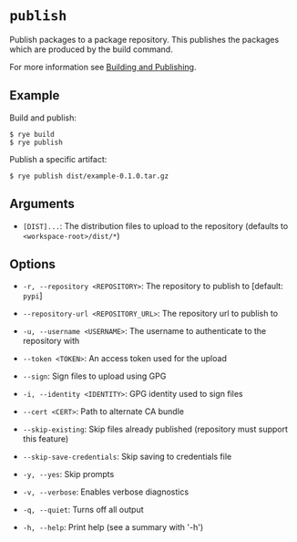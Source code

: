 # `publish`

Publish packages to a package repository.  This publishes the packages which are
produced by the build command.

For more information see [Building and Publishing](../publish.md).

## Example

Build and publish:

```
$ rye build
$ rye publish
```

Publish a specific artifact:

```
$ rye publish dist/example-0.1.0.tar.gz
```

## Arguments

* `[DIST]...`: The distribution files to upload to the repository (defaults to `<workspace-root>/dist/*`)

## Options

* `-r, --repository <REPOSITORY>`: The repository to publish to [default: `pypi`]

* `--repository-url <REPOSITORY_URL>`: The repository url to publish to

* `-u, --username <USERNAME>`: The username to authenticate to the repository with

* `--token <TOKEN>`: An access token used for the upload

* `--sign`: Sign files to upload using GPG

* `-i, --identity <IDENTITY>`: GPG identity used to sign files

* `--cert <CERT>`: Path to alternate CA bundle

* `--skip-existing`: Skip files already published (repository must support this feature)

* `--skip-save-credentials`: Skip saving to credentials file

* `-y, --yes`: Skip prompts

* `-v, --verbose`: Enables verbose diagnostics

* `-q, --quiet`: Turns off all output

* `-h, --help`: Print help (see a summary with '-h')